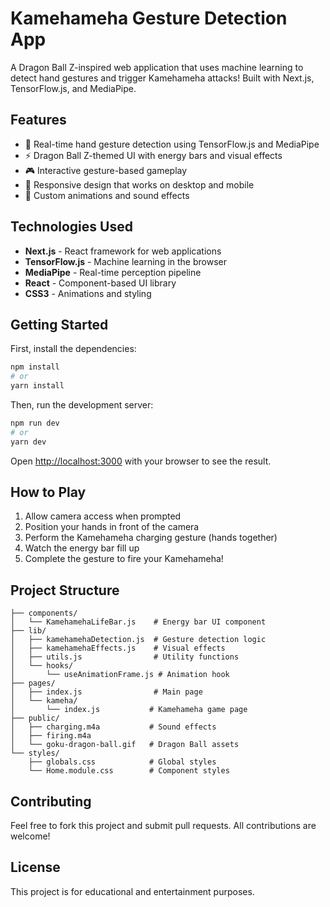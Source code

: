 # Kamehameha Gesture Detection App

A Dragon Ball Z-inspired web application that uses machine learning to detect hand gestures and trigger Kamehameha attacks! Built with Next.js, TensorFlow.js, and MediaPipe.

## Features

- 🥋 Real-time hand gesture detection using TensorFlow.js and MediaPipe
- ⚡ Dragon Ball Z-themed UI with energy bars and visual effects
- 🎮 Interactive gesture-based gameplay
- 📱 Responsive design that works on desktop and mobile
- 🎨 Custom animations and sound effects

## Technologies Used

- **Next.js** - React framework for web applications
- **TensorFlow.js** - Machine learning in the browser
- **MediaPipe** - Real-time perception pipeline
- **React** - Component-based UI library
- **CSS3** - Animations and styling

## Getting Started

First, install the dependencies:

```bash
npm install
# or
yarn install
```

Then, run the development server:

```bash
npm run dev
# or
yarn dev
```

Open [http://localhost:3000](http://localhost:3000) with your browser to see the result.

## How to Play

1. Allow camera access when prompted
2. Position your hands in front of the camera
3. Perform the Kamehameha charging gesture (hands together)
4. Watch the energy bar fill up
5. Complete the gesture to fire your Kamehameha!

## Project Structure

```
├── components/
│   └── KamehamehaLifeBar.js    # Energy bar UI component
├── lib/
│   ├── kamehamehaDetection.js  # Gesture detection logic
│   ├── kamehamehaEffects.js    # Visual effects
│   ├── utils.js                # Utility functions
│   └── hooks/
│       └── useAnimationFrame.js # Animation hook
├── pages/
│   ├── index.js                # Main page
│   └── kameha/
│       └── index.js           # Kamehameha game page
├── public/
│   ├── charging.m4a           # Sound effects
│   ├── firing.m4a
│   └── goku-dragon-ball.gif   # Dragon Ball assets
└── styles/
    ├── globals.css            # Global styles
    └── Home.module.css        # Component styles
```

## Contributing

Feel free to fork this project and submit pull requests. All contributions are welcome!

## License

This project is for educational and entertainment purposes.
